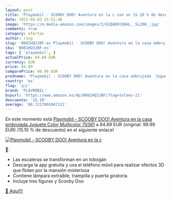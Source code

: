 ```yaml
---
layout: post
title: 'Playmobil - SCOOBY DOO! Aventura en la c con un 15.10 % de descuento'
date: 2021-02-03 15:51:46
image: 'https://m.media-amazon.com/images/I/61QAD9l6DHL._SL200_.jpg'
comments: true
category: ofertas
author: ring
slug: 'B081HQ3JBF-es Playmobil - SCOOBY DOO! Aventura en la casa embrujada...'
sku: 'B081HQ3JBF-es'
tags: [ 'playmobil', ]
actualPrice: 84.89 EUR
currency: EUR
price: 84.89
comparePrice: 99.99 EUR
prodname: 'Playmobil - SCOOBY DOO! Aventura en la casa embrujada  Juguete  Color Multicolor  70361'
country: 'es'
flag: '🇪🇸'
brand: 'PLAYMOBIL'
buyurl: 'https://www.amazon.es/dp/B081HQ3JBF/?tag=tolees-21'
descuento: '15.10'
average: '88.7217801047121'
---
```


En este momento está [Playmobil - SCOOBY DOO! Aventura en la casa embrujada  Juguete  Color Multicolor  70361](https://www.amazon.es/dp/B081HQ3JBF/?tag=tolees-21) a 84.89 EUR (original: 99.99 EUR) (15.10 %  de descuento) en el siguiente enlace!

[![Playmobil - SCOOBY DOO! Aventura en la c](https://m.media-amazon.com/images/I/61QAD9l6DHL._SL200_.jpg)](https://www.amazon.es/dp/B081HQ3JBF/?tag=tolees-21)

🔎:

- Las escaleras se transforman en un tobogán
- Descarga la app gratuita y usa el teléfono móvil para realizar efectos 3D que floten por la mansión misteriosa
- Contiene lámpara extraíble, trampilla y puerta giratoria
- Incluye tres figuras y Scooby Doo

[🛒 Aquí!!!](https://www.amazon.es/dp/B081HQ3JBF/?tag=tolees-21)

